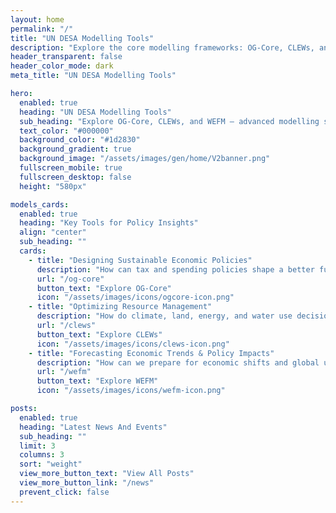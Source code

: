 ```yaml
---
layout: home
permalink: "/"
title: "UN DESA Modelling Tools"
description: "Explore the core modelling frameworks: OG-Core, CLEWs, and WEFM for integrated policy insights."
header_transparent: false
header_color_mode: dark
meta_title: "UN DESA Modelling Tools"

hero:
  enabled: true
  heading: "UN DESA Modelling Tools"
  sub_heading: "Explore OG-Core, CLEWs, and WEFM — advanced modelling systems for sustainable development & integrated policy analysis."
  text_color: "#000000"
  background_color: "#1d2830"
  background_gradient: true
  background_image: "/assets/images/gen/home/V2banner.png"
  fullscreen_mobile: true
  fullscreen_desktop: false
  height: "580px"

models_cards:
  enabled: true
  heading: "Key Tools for Policy Insights"
  align: "center"
  sub_heading: ""
  cards:
    - title: "Designing Sustainable Economic Policies"
      description: "How can tax and spending policies shape a better future?"
      url: "/og-core"
      button_text: "Explore OG-Core"
      icon: "/assets/images/icons/ogcore-icon.png"
    - title: "Optimizing Resource Management"
      description: "How do climate, land, energy, and water use decisions impact sustainability?"
      url: "/clews"
      button_text: "Explore CLEWs"
      icon: "/assets/images/icons/clews-icon.png"
    - title: "Forecasting Economic Trends & Policy Impacts"
      description: "How can we prepare for economic shifts and global uncertainties?"
      url: "/wefm"
      button_text: "Explore WEFM"
      icon: "/assets/images/icons/wefm-icon.png"

posts:
  enabled: true
  heading: "Latest News And Events"
  sub_heading: ""
  limit: 3
  columns: 3
  sort: "weight"
  view_more_button_text: "View All Posts"
  view_more_button_link: "/news"
  prevent_click: false
---
```

